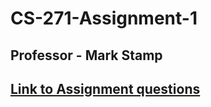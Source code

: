 # CS-271-Assignment-1

## Professor - Mark Stamp

## [Link to Assignment questions](https://www.cs.sjsu.edu/~stamp/CS271/syllabus/syllabusFall25.html#:~:text=Assignment%201%3A%20Due,AI%20generated%20music%3F)